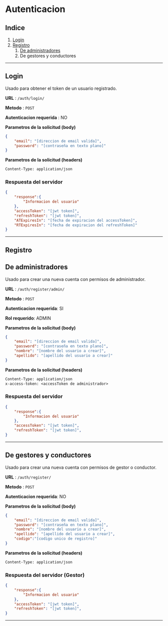 # Autenticacion
## Indice
1. [Login](#login)
2. [Registro](#registro)
   1. [De administradores](#De%20administradores)
   2. De gestores y conductores   
---
## **Login**
Usado para obtener el token de un usuario registrado.

**URL** : `/auth/login/`

**Metodo** : `POST`

**Autenticacion requerida** : NO

**Parametros de la solicitud (body)**

```json
{
    "email": "[direccion de email valida]",
    "password": "[contraseña en texto plano]"
}
```

**Parametros de la solicitud (headers)**

```txt
Content-Type: application/json
```
### Respuesta del servidor

```json
{
    "response":{
        "Informacion del usuario"
    },
    "accessToken": "[jwt token]",
    "refreshToken": "[jwt token]",
    "ATExpiresIn": "[fecha de expiracion del accessToken]",
    "RTExpiresIn": "[fecha de expiracion del refreshToken]"
}
```
---
## **Registro**
## De administradores
Usado para crear una nueva cuenta con permisos de administrador.

**URL** : `/auth/register/admin/`

**Metodo** : `POST`

**Autenticacion requerida**: SI

**Rol requerido**: ADMIN

**Parametros de la solicitud (body)**

```json
{
    "email": "[direccion de email valida]",
    "password": "[contraseña en texto plano]",
    "nombre": "[nombre del usuario a crear]",
    "apellido": "[apellido del usuario a crear]"
}
```

**Parametros de la solicitud (headers)**

```txt
Content-Type: application/json
x-access-token: <accessToken de administrador>
```

### Respuesta del servidor

```json
{
    "response":{
        "Informacion del usuario"
    },
    "accessToken": "[jwt token]",
    "refreshToken": "[jwt token]",
}
```
---
## De gestores y conductores
Usado para crear una nueva cuenta con permisos de gestor o conductor.

**URL** : `/auth/register/`

**Metodo** : `POST`

**Autenticacion requerida**: NO

**Parametros de la solicitud (body)**

```json
{
    "email": "[direccion de email valida]",
    "password": "[contraseña en texto plano]",
    "nombre": "[nombre del usuario a crear]",
    "apellido": "[apellido del usuario a crear]",
    "codigo":"[codigo unico de registro]"
}
```

**Parametros de la solicitud (headers)**

```txt
Content-Type: application/json
```

### Respuesta del servidor (Gestor)

```json
{
    "response":{
        "Informacion del usuario"
    },
    "accessToken": "[jwt token]",
    "refreshToken": "[jwt token]",
}
```
---